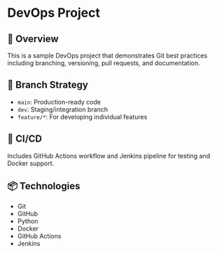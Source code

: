 # DevOps Project

## 📌 Overview
This is a sample DevOps project that demonstrates Git best practices including branching, versioning, pull requests, and documentation.

## 🔀 Branch Strategy
- `main`: Production-ready code
- `dev`: Staging/integration branch
- `feature/*`: For developing individual features

## 🧪 CI/CD
Includes GitHub Actions workflow and Jenkins pipeline for testing and Docker support.

## 📦 Technologies
- Git
- GitHub
- Python
- Docker
- GitHub Actions
- Jenkins
